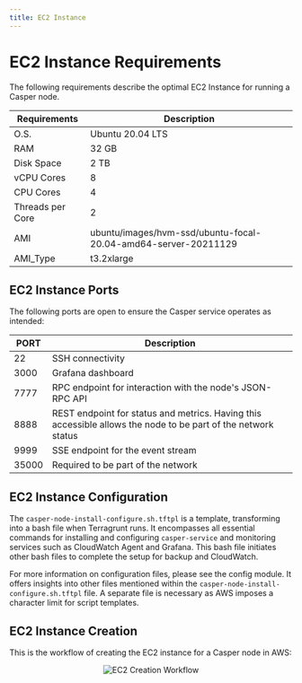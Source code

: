 ```yaml
---
title: EC2 Instance
---
```


# EC2 Instance Requirements

The following requirements describe the optimal EC2 Instance for running a Casper node.

| Requirements | Description          |
| ------------ | ---------------------|
| O.S.         | Ubuntu 20.04 LTS     |
| RAM          | 32 GB                |
| Disk Space   | 2 TB                 |
| vCPU Cores   | 8                    |
| CPU Cores    | 4                    |
| Threads per Core | 2                |
| AMI          | ubuntu/images/hvm-ssd/ubuntu-focal-20.04-amd64-server-20211129 |
| AMI_Type     | t3.2xlarge           |

## EC2 Instance Ports

The following ports are open to ensure the Casper service operates as intended:

| PORT  | Description                                                                                                 |
| ----- | ----------------------------------------------------------------------------------------------------------- |
| 22    | SSH connectivity                                                                                            |
| 3000  | Grafana dashboard                                                                                           |
| 7777  | RPC endpoint for interaction with the node's JSON-RPC API                                                   |
| 8888  | REST endpoint for status and metrics. Having this accessible allows the node to be part of the network status|
| 9999  | SSE endpoint for the event stream                                                                           |
| 35000 | Required to be part of the network                                                                          |

## EC2 Instance Configuration

The `casper-node-install-configure.sh.tftpl` is a template, transforming into a bash file when Terragrunt runs. It encompasses all essential commands for installing and configuring `casper-service` and monitoring services such as CloudWatch Agent and Grafana. This bash file initiates other bash files to complete the setup for backup and CloudWatch.

For more information on configuration files, please see the config module. It offers insights into other files mentioned within the `casper-node-install-configure.sh.tftpl` file. A separate file is necessary as AWS imposes a character limit for script templates.

## EC2 Instance Creation

This is the workflow of creating the EC2 instance for a Casper node in AWS:

<p align="center">
<img src={"/image/operators/instance-creation.png"} alt="EC2 Creation Workflow"/>
</p>
